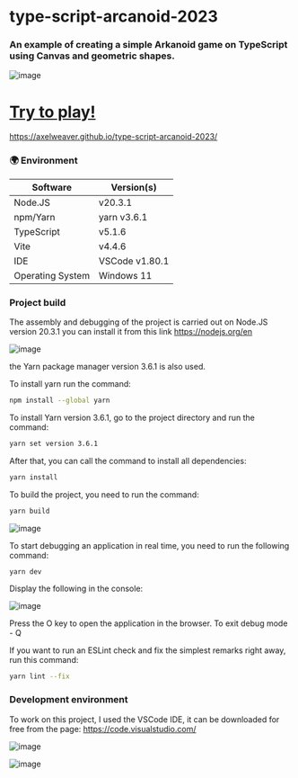 # type-script-arcanoid-2023

### An example of creating a simple Arkanoid game on TypeScript using Canvas and geometric shapes.


![image](https://github.com/Axelweaver/type-script-arcanoid-2023/assets/15805062/1dcf8394-6261-48d5-b8f8-33e0eba2107d)


# [Try to play!](https://axelweaver.github.io/type-script-arcanoid-2023/) 

<https://axelweaver.github.io/type-script-arcanoid-2023/>

### 🌍 Environment
| Software	| Version(s)
| --- | ---
| Node.JS	| v20.3.1
| npm/Yarn	| yarn v3.6.1
| TypeScript | v5.1.6
| Vite | v4.4.6
| IDE | VSCode v1.80.1
| Operating System	| Windows 11

### Project build

The assembly and debugging of the project is carried out on Node.JS version 20.3.1
you can install it from this link <https://nodejs.org/en>

![image](https://github.com/Axelweaver/type-script-arcanoid-2023/assets/15805062/e873c0ae-0fd1-4b62-84b3-15d70c6d1066)


the Yarn package manager version 3.6.1 is also used.

To install yarn run the command:
```bash
npm install --global yarn
```

To install Yarn version 3.6.1, go to the project directory and run the command:
```bash
yarn set version 3.6.1
```

After that, you can call the command to install all dependencies:
```bash
yarn install
```

To build the project, you need to run the command:

```bash
yarn build
```
![image](https://github.com/Axelweaver/type-script-arcanoid-2023/assets/15805062/d0d1911d-2b76-4f0e-8348-31b6d09b8ca9)


To start debugging an application in real time, you need to run the following command:
```bash
yarn dev
```
Display the following in the console:

![image](https://github.com/Axelweaver/type-script-arcanoid-2023/assets/15805062/01723161-0584-4107-a5d6-2071f38dff97)

Press the O key to open the application in the browser.
To exit debug mode - Q

If you want to run an ESLint check and fix the simplest remarks right away, run this command:

```bash
yarn lint --fix
```

### Development environment

To work on this project, I used the VSСode IDE, it can be downloaded for free from the page: <https://code.visualstudio.com/>

![image](https://github.com/Axelweaver/type-script-arcanoid-2023/assets/15805062/a0b1ecb8-220c-406d-a663-7cf9686c7e31)


![image](https://github.com/Axelweaver/type-script-arcanoid-2023/assets/15805062/e970c1ba-52d3-4511-9046-b0a92a05b379)



